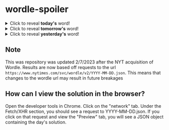 # wordle-spoiler

<details>
  <summary>Click to reveal <b>today's</b> word!</summary>
  <br>
  <b> plunk </b>
</details>

<details>
  <summary>Click to reveal <b>tomorrow's</b> word!</summary>
  <br>
  <b> crime </b>
</details>

<details>
  <summary>Click to reveal <b>yesterday's</b> word!</summary>
  <br>
  <b> wrong </b>
</details>

## Note
This was repository was updated 2/7/2023 after the NYT acquisition of Wordle. Results are now based off requests to the url `https://www.nytimes.com/svc/wordle/v2/YYYY-MM-DD.json`. This means that changes to the wordle url may result in future breakages

## How can I view the solution in the browser?
Open the developer tools in Chrome. Click on the "network" tab. Under the Fetch/XHR section, you should see a request to YYYY-MM-DD.json. If you click on that request and view the "Preview" tab, you will see a JSON object containing the day's solution.